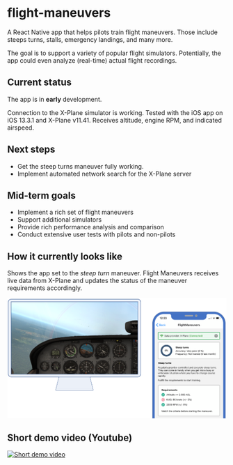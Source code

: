 # flight-maneuvers
A React Native app that helps pilots train flight maneuvers. Those include steeps turns, stalls, emergency landings, and many more.

The goal is to support a variety of popular flight simulators. Potentially, the app could even analyze (real-time) actual flight recordings.

## Current status

The app is in **early** development.

Connection to the X-Plane simulator is working. Tested with the iOS app on iOS 13.3.1 and X-Plane v11.41. Receives altitude, engine RPM, and indicated airspeed. 

## Next steps

- Get the steep turns maneuver fully working.
- Implement automated network search for the X-Plane server

## Mid-term goals

- Implement a rich set of flight maneuvers
- Support additional simulators
- Provide rich performance analysis and comparison
- Conduct extensive user tests with pilots and non-pilots

## How it currently looks like

Shows the app set to the *steep turn* maneuver. Flight Maneuvers receives live data from X-Plane and updates the status of the maneuver requirements accordingly.

![Image description](documentation/static_demo.png)

## Short demo video (Youtube)

[![Short demo video](http://img.youtube.com/vi/uuG9bcz6qf0/0.jpg)](https://www.youtube.com/watch?v=uuG9bcz6qf0)

